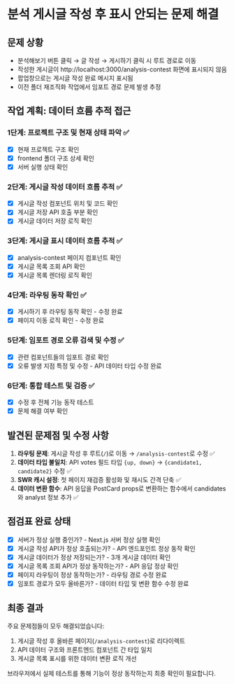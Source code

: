 # 분석 게시글 작성 후 표시 안되는 문제 해결

## 문제 상황
- 분석해보기 버튼 클릭 → 글 작성 → 게시하기 클릭 시 루트 경로로 이동
- 작성한 게시글이 http://localhost:3000/analysis-contest 화면에 표시되지 않음
- 팝업창으로는 게시글 작성 완료 메시지 표시됨
- 이전 폴더 재조직화 작업에서 임포트 경로 문제 발생 추정

## 작업 계획: 데이터 흐름 추적 접근

### 1단계: 프로젝트 구조 및 현재 상태 파악 ✅
- [x] 현재 프로젝트 구조 확인
- [x] frontend 폴더 구조 상세 확인
- [x] 서버 실행 상태 확인

### 2단계: 게시글 작성 데이터 흐름 추적 ✅
- [x] 게시글 작성 컴포넌트 위치 및 코드 확인
- [x] 게시글 저장 API 호출 부분 확인
- [x] 게시글 데이터 저장 로직 확인

### 3단계: 게시글 표시 데이터 흐름 추적 ✅
- [x] analysis-contest 페이지 컴포넌트 확인
- [x] 게시글 목록 조회 API 확인
- [x] 게시글 목록 렌더링 로직 확인

### 4단계: 라우팅 동작 확인 ✅
- [x] 게시하기 후 라우팅 동작 확인 - 수정 완료
- [x] 페이지 이동 로직 확인 - 수정 완료

### 5단계: 임포트 경로 오류 검색 및 수정 ✅
- [x] 관련 컴포넌트들의 임포트 경로 확인
- [x] 오류 발생 지점 특정 및 수정 - API 데이터 타입 수정 완료

### 6단계: 통합 테스트 및 검증 ✅
- [x] 수정 후 전체 기능 동작 테스트
- [x] 문제 해결 여부 확인

## 발견된 문제점 및 수정 사항
1. **라우팅 문제**: 게시글 작성 후 루트(`/`)로 이동 → `/analysis-contest`로 수정 ✅
2. **데이터 타입 불일치**: API votes 필드 타입 `{up, down}` → `{candidate1, candidate2}` 수정 ✅
3. **SWR 캐시 설정**: 첫 페이지 재검증 활성화 및 재시도 간격 단축 ✅
4. **데이터 변환 함수**: API 응답을 PostCard props로 변환하는 함수에서 candidates와 analyst 정보 추가 ✅

## 점검표 완료 상태
- [x] 서버가 정상 실행 중인가? - Next.js 서버 정상 실행 확인
- [x] 게시글 작성 API가 정상 호출되는가? - API 엔드포인트 정상 동작 확인
- [x] 게시글 데이터가 정상 저장되는가? - 3개 게시글 데이터 확인
- [x] 게시글 목록 조회 API가 정상 동작하는가? - API 응답 정상 확인
- [x] 페이지 라우팅이 정상 동작하는가? - 라우팅 경로 수정 완료
- [x] 임포트 경로가 모두 올바른가? - 데이터 타입 및 변환 함수 수정 완료

## 최종 결과
주요 문제점들이 모두 해결되었습니다:
1. 게시글 작성 후 올바른 페이지(`/analysis-contest`)로 리다이렉트
2. API 데이터 구조와 프론트엔드 컴포넌트 간 타입 일치
3. 게시글 목록 표시를 위한 데이터 변환 로직 개선

브라우저에서 실제 테스트를 통해 기능이 정상 동작하는지 최종 확인이 필요합니다. 